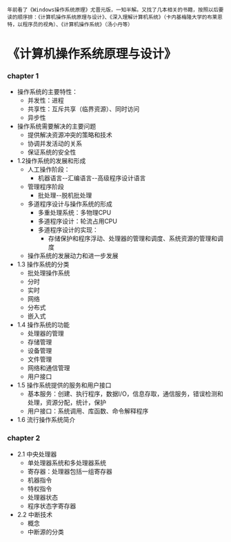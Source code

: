 ```
年前看了《Windows操作系统原理》尤晋元版，一知半解。又找了几本相关的书籍，按照以后要读的顺序排：《计算机操作系统原理与设计》、《深入理解计算机系统》（卡内基梅隆大学的布莱恩特，以程序员的视角）、《计算机操作系统》（汤小丹等）
```

# 《计算机操作系统原理与设计》

### chapter 1
* 操作系统的主要特性：
    * 并发性：进程
    * 共享性：互斥共享（临界资源）、同时访问
    * 异步性
* 操作系统需要解决的主要问题
    * 提供解决资源冲突的策略和技术
    * 协调并发活动的关系
    * 保证系统的安全性
* 1.2操作系统的发展和形成
    * 人工操作阶段：
        * 机器语言--汇编语言--高级程序设计语言
    * 管理程序阶段
        * 批处理--脱机批处理
    * 多道程序设计与操作系统的形成
        * 多重处理系统：多物理CPU
        * 多道程序设计：轮流占用CPU
        * 多道程序设计的实现：
            * 存储保护和程序浮动、处理器的管理和调度、系统资源的管理和调度
    * 操作系统的发展动力和进一步发展
* 1.3 操作系统的分类
    * 批处理操作系统
    * 分时
    * 实时
    * 网络
    * 分布式
    * 嵌入式
* 1.4 操作系统的功能
    * 处理器的管理
    * 存储管理
    * 设备管理
    * 文件管理
    * 网络和通信管理
    * 用户接口
* 1.5 操作系统提供的服务和用户接口
    * 基本服务：创建、执行程序，数据I/O，信息存取，通信服务，错误检测和处理，资源分配，统计，保护
    * 用户接口：系统调用、库函数、命令解释程序
* 1.6 流行操作系统简介
### chapter 2
* 2.1 中央处理器
    * 单处理器系统和多处理器系统
    * 寄存器：处理器包括一组寄存器
    * 机器指令
    * 特权指令
    * 处理器状态
    * 程序状态字寄存器
* 2.2 中断技术
    * 概念
    * 中断源的分类

